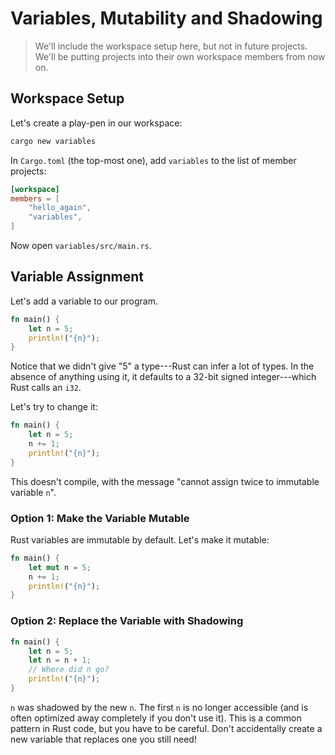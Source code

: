 # Variables, Mutability and Shadowing

> We'll include the workspace setup here, but not in future projects. We'll be putting projects into their own workspace members from now on.

## Workspace Setup

Let's create a play-pen in our workspace:

```bash
cargo new variables
```

In `Cargo.toml` (the top-most one), add `variables` to the list of member projects:

```toml
[workspace]
members = [
    "hello_again",
    "variables",
]
```

Now open `variables/src/main.rs`.

## Variable Assignment

Let's add a variable to our program.

```rust
fn main() {
    let n = 5;
    println!("{n}");
}
```

Notice that we didn't give "5" a type---Rust can infer a lot of types. In the absence of anything using it, it defaults to a 32-bit signed integer---which Rust calls an `i32`.

Let's try to change it:

```rust
fn main() {
    let n = 5;
    n += 1;
    println!("{n}");
}
```

This doesn't compile, with the message "cannot assign twice to immutable variable `n`". 

### Option 1: Make the Variable Mutable

Rust variables are immutable by default. Let's make it mutable:

```rust
fn main() {
    let mut n = 5;
    n += 1;
    println!("{n}");
}
```

### Option 2: Replace the Variable with Shadowing

```rust
fn main() {
    let n = 5;
    let n = n + 1;
    // Where did n go?
    println!("{n}");
}
```

`n` was shadowed by the new `n`. The first `n` is no longer accessible (and is often optimized away completely if you don't use it). This is a common pattern in Rust code, but you have to be careful. Don't accidentally create a new variable that replaces one you still need!